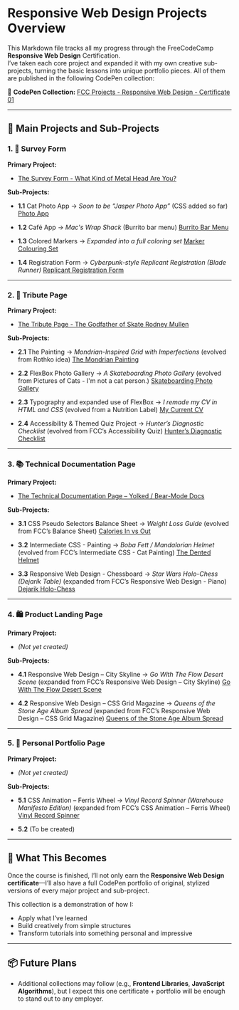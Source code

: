 # Responsive Web Design Projects Overview

This Markdown file tracks all my progress through the FreeCodeCamp **Responsive Web Design** Certification.  
I’ve taken each core project and expanded it with my own creative sub-projects, turning the basic lessons into unique portfolio pieces. All of them are published in the following CodePen collection:


🔗 **CodePen Collection:** [FCC Projects - Responsive Web Design - Certificate 01](https://codepen.io/collection/OyNaGb)  

---

## 📁 Main Projects and Sub-Projects

### 1. 🧾 Survey Form  
**Primary Project:**  
- [The Survey Form - What Kind of Metal Head Are You?](https://codepen.io/Mike-MacDonagh/pen/ByoZwao)

**Sub-Projects:**  
- **1.1** Cat Photo App → *Soon to be “Jasper Photo App”* (CSS added so far)
    [Photo App](https://codepen.io/Mike-MacDonagh/pen/yyYMrMM)

- **1.2** Café App → *Mac's Wrap Shack* (Burrito bar menu)
    [Burrito Bar Menu](https://codepen.io/Mike-MacDonagh/pen/raOybGY)

- **1.3** Colored Markers → *Expanded into a full coloring set*
    [Marker Colouring Set](https://codepen.io/Mike-MacDonagh/pen/EaVmymK)

- **1.4** Registration Form → *Cyberpunk-style Replicant Registration (Blade Runner)*
    [Replicant Registration Form](https://codepen.io/Mike-MacDonagh/pen/azvwyQq)

---

### 2. 🎨 Tribute Page  
**Primary Project:**  
- [The Tribute Page - The Godfather of Skate Rodney Mullen](https://codepen.io/Mike-MacDonagh/pen/JoYWqdV)

**Sub-Projects:**  
- **2.1** The Painting → *Mondrian-Inspired Grid with Imperfections* (evolved from Rothko idea)
    [The Mondrian Painting](https://codepen.io/Mike-MacDonagh/pen/pvjwYVY)

- **2.2** FlexBox Photo Gallery → *A Skateboarding Photo Gallery* (evolved from Pictures of Cats - I'm not a cat person.)
    [Skateboarding Photo Gallery](https://codepen.io/Mike-MacDonagh/pen/RNWZrBe)

- **2.3** Typography and expanded use of FlexBox → *I remade my CV in HTML and CSS* (evolved from a Nutrition Label)
    [My Current CV](https://codepen.io/Mike-MacDonagh/pen/EaVvWwZ)

- **2.4** Accessibility & Themed Quiz Project → *Hunter’s Diagnostic Checklist* (evolved from FCC’s Accessibility Quiz)
    [Hunter’s Diagnostic Checklist](https://codepen.io/Mike-MacDonagh/pen/EaVvWwZ)

---

### 3. 📚 Technical Documentation Page  
**Primary Project:**  
- [The Technical Documentation Page – Yolked / Bear-Mode Docs](https://codepen.io/Mike-MacDonagh/pen/EaVRjgM)

**Sub-Projects:**  
- **3.1** CSS Pseudo Selectors Balance Sheet → *Weight Loss Guide* (evolved from FCC’s Balance Sheet)
    [Calories In vs Out](https://codepen.io/Mike-MacDonagh/pen/YPyEjwb)

- **3.2** Intermediate CSS - Painting → *Boba Fett / Mandalorian Helmet* (evolved from FCC’s Intermediate CSS - Cat Painting)
    [The Dented Helmet](https://codepen.io/Mike-MacDonagh/pen/EaVQNQg)
   
- **3.3** Responsive Web Design - Chessboard → *Star Wars Holo-Chess (Dejarik Table)* (expanded from FCC’s Responsive Web Design - Piano)  
    [Dejarik Holo-Chess](https://codepen.io/Mike-MacDonagh/pen/VYvxzeq)

---

### 4. 🛍️ Product Landing Page  
**Primary Project:**  
- _(Not yet created)_

**Sub-Projects:**  
- **4.1** Responsive Web Design – City Skyline → *Go With The Flow Desert Scene* (expanded from FCC’s Responsive Web Design – City Skyline) [Go With The Flow Desert Scene](https://codepen.io/Mike-MacDonagh/pen/KwdxVLM)

- **4.2** Responsive Web Design – CSS Grid Magazine → *Queens of the Stone Age Album Spread* (expanded from FCC’s Responsive Web Design – CSS Grid Magazine) [Queens of the Stone Age Album Spread](https://codepen.io/Mike-MacDonagh/pen/raOZZYL)

---

### 5. 👤 Personal Portfolio Page  
**Primary Project:**  
- _(Not yet created)_

**Sub-Projects:**  
- **5.1** CSS Animation – Ferris Wheel → *Vinyl Record Spinner (Warehouse Manifesto Edition)* (expanded from FCC’s CSS Animation – Ferris Wheel) [Vinyl Record Spinner](https://codepen.io/Mike-MacDonagh/pen/JoYmJmo)

- **5.2** (To be created)

---

## 🚀 What This Becomes

Once the course is finished, I’ll not only earn the **Responsive Web Design certificate**—I’ll also have a full CodePen portfolio of original, stylized versions of every major project and sub-project.

This collection is a demonstration of how I:
- Apply what I’ve learned
- Build creatively from simple structures
- Transform tutorials into something personal and impressive

---

## 📦 Future Plans

- Additional collections may follow (e.g., **Frontend Libraries**, **JavaScript Algorithms**), but I expect this one certificate + portfolio will be enough to stand out to any employer.
